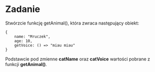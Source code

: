 # Zadanie


Stwórzcie funkcję getAnimal(), która zwraca następujący obiekt:
```
{
    name: "Mruczek",
    age: 10,
    getVoice: () => "miau miau"
}
```

Podstawcie pod zmienne **catName** oraz **catVoice** wartości pobrane z funkcji **getAnimal()**.
